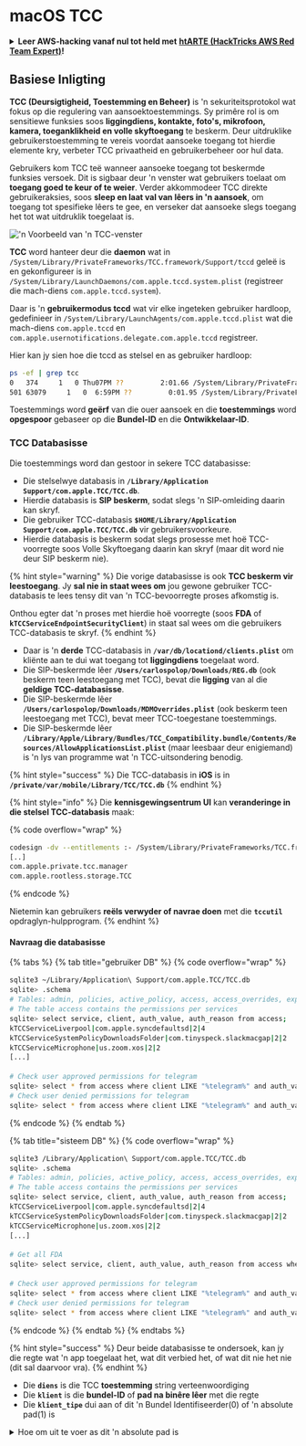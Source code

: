 # macOS TCC

<details>

<summary><strong>Leer AWS-hacking vanaf nul tot held met</strong> <a href="https://training.hacktricks.xyz/courses/arte"><strong>htARTE (HackTricks AWS Red Team Expert)</strong></a><strong>!</strong></summary>

Ander maniere om HackTricks te ondersteun:

* As jy wil sien dat jou **maatskappy geadverteer word in HackTricks** of **HackTricks aflaai in PDF-formaat** Kyk na die [**INSKRYWINGSPLANNE**](https://github.com/sponsors/carlospolop)!
* Kry die [**amptelike PEASS & HackTricks swag**](https://peass.creator-spring.com)
* Ontdek [**Die PEASS Familie**](https://opensea.io/collection/the-peass-family), ons versameling eksklusiewe [**NFTs**](https://opensea.io/collection/the-peass-family)
* **Sluit aan by die** 💬 [**Discord-groep**](https://discord.gg/hRep4RUj7f) of die [**telegram-groep**](https://t.me/peass) of **volg** ons op **Twitter** 🐦 [**@carlospolopm**](https://twitter.com/hacktricks\_live)**.**
* **Deel jou haktruuks deur PR's in te dien by die** [**HackTricks**](https://github.com/carlospolop/hacktricks) en [**HackTricks Cloud**](https://github.com/carlospolop/hacktricks-cloud) github-opslag.

</details>

## **Basiese Inligting**

**TCC (Deursigtigheid, Toestemming en Beheer)** is 'n sekuriteitsprotokol wat fokus op die regulering van aansoektoestemmings. Sy primêre rol is om sensitiewe funksies soos **liggingdiens, kontakte, foto's, mikrofoon, kamera, toeganklikheid en volle skyftoegang** te beskerm. Deur uitdruklike gebruikerstoestemming te vereis voordat aansoeke toegang tot hierdie elemente kry, verbeter TCC privaatheid en gebruikerbeheer oor hul data.

Gebruikers kom TCC teë wanneer aansoeke toegang tot beskermde funksies versoek. Dit is sigbaar deur 'n venster wat gebruikers toelaat om **toegang goed te keur of te weier**. Verder akkommodeer TCC direkte gebruikeraksies, soos **sleep en laat val van lêers in 'n aansoek**, om toegang tot spesifieke lêers te gee, en verseker dat aansoeke slegs toegang het tot wat uitdruklik toegelaat is.

!['n Voorbeeld van 'n TCC-venster](https://rainforest.engineering/images/posts/macos-tcc/tcc-prompt.png?1620047855)

**TCC** word hanteer deur die **daemon** wat in `/System/Library/PrivateFrameworks/TCC.framework/Support/tccd` geleë is en gekonfigureer is in `/System/Library/LaunchDaemons/com.apple.tccd.system.plist` (registreer die mach-diens `com.apple.tccd.system`).

Daar is 'n **gebruikermodus tccd** wat vir elke ingeteken gebruiker hardloop, gedefinieer in `/System/Library/LaunchAgents/com.apple.tccd.plist` wat die mach-diens `com.apple.tccd` en `com.apple.usernotifications.delegate.com.apple.tccd` registreer.

Hier kan jy sien hoe die tccd as stelsel en as gebruiker hardloop:

```bash
ps -ef | grep tcc
0   374     1   0 Thu07PM ??         2:01.66 /System/Library/PrivateFrameworks/TCC.framework/Support/tccd system
501 63079     1   0  6:59PM ??         0:01.95 /System/Library/PrivateFrameworks/TCC.framework/Support/tccd
```

Toestemmings word **geërf** van die ouer aansoek en die **toestemmings** word **opgespoor** gebaseer op die **Bundel-ID** en die **Ontwikkelaar-ID**.

### TCC Databasisse

Die toestemmings word dan gestoor in sekere TCC databasisse:

* Die stelselwye databasis in **`/Library/Application Support/com.apple.TCC/TCC.db`**.
* Hierdie databasis is **SIP beskerm**, sodat slegs 'n SIP-omleiding daarin kan skryf.
* Die gebruiker TCC-databasis **`$HOME/Library/Application Support/com.apple.TCC/TCC.db`** vir gebruikersvoorkeure.
* Hierdie databasis is beskerm sodat slegs prosesse met hoë TCC-voorregte soos Volle Skyftoegang daarin kan skryf (maar dit word nie deur SIP beskerm nie).

{% hint style="warning" %}
Die vorige databasisse is ook **TCC beskerm vir leestoegang**. Jy **sal nie in staat wees om** jou gewone gebruiker TCC-databasis te lees tensy dit van 'n TCC-bevoorregte proses afkomstig is.

Onthou egter dat 'n proses met hierdie hoë voorregte (soos **FDA** of **`kTCCServiceEndpointSecurityClient`**) in staat sal wees om die gebruikers TCC-databasis te skryf.
{% endhint %}

* Daar is 'n **derde** TCC-databasis in **`/var/db/locationd/clients.plist`** om kliënte aan te dui wat toegang tot **liggingdiens** toegelaat word.
* Die SIP-beskermde lêer **`/Users/carlospolop/Downloads/REG.db`** (ook beskerm teen leestoegang met TCC), bevat die **ligging** van al die **geldige TCC-databasisse**.
* Die SIP-beskermde lêer **`/Users/carlospolop/Downloads/MDMOverrides.plist`** (ook beskerm teen leestoegang met TCC), bevat meer TCC-toegestane toestemmings.
* Die SIP-beskermde lêer **`/Library/Apple/Library/Bundles/TCC_Compatibility.bundle/Contents/Resources/AllowApplicationsList.plist`** (maar leesbaar deur enigiemand) is 'n lys van programme wat 'n TCC-uitsondering benodig.

{% hint style="success" %}
Die TCC-databasis in **iOS** is in **`/private/var/mobile/Library/TCC/TCC.db`**
{% endhint %}

{% hint style="info" %}
Die **kennisgewingsentrum UI** kan **veranderinge in die stelsel TCC-databasis** maak:

{% code overflow="wrap" %}
```bash
codesign -dv --entitlements :- /System/Library/PrivateFrameworks/TCC.framework/Support/tccd
[..]
com.apple.private.tcc.manager
com.apple.rootless.storage.TCC
```
{% endcode %}

Nietemin kan gebruikers **reëls verwyder of navrae doen** met die **`tccutil`** opdraglyn-hulpprogram.
{% endhint %}

#### Navraag die databasisse

{% tabs %}
{% tab title="gebruiker DB" %}
{% code overflow="wrap" %}
```bash
sqlite3 ~/Library/Application\ Support/com.apple.TCC/TCC.db
sqlite> .schema
# Tables: admin, policies, active_policy, access, access_overrides, expired, active_policy_id
# The table access contains the permissions per services
sqlite> select service, client, auth_value, auth_reason from access;
kTCCServiceLiverpool|com.apple.syncdefaultsd|2|4
kTCCServiceSystemPolicyDownloadsFolder|com.tinyspeck.slackmacgap|2|2
kTCCServiceMicrophone|us.zoom.xos|2|2
[...]

# Check user approved permissions for telegram
sqlite> select * from access where client LIKE "%telegram%" and auth_value=2;
# Check user denied permissions for telegram
sqlite> select * from access where client LIKE "%telegram%" and auth_value=0;
```
{% endcode %}
{% endtab %}

{% tab title="sisteem DB" %}
{% code overflow="wrap" %}
```bash
sqlite3 /Library/Application\ Support/com.apple.TCC/TCC.db
sqlite> .schema
# Tables: admin, policies, active_policy, access, access_overrides, expired, active_policy_id
# The table access contains the permissions per services
sqlite> select service, client, auth_value, auth_reason from access;
kTCCServiceLiverpool|com.apple.syncdefaultsd|2|4
kTCCServiceSystemPolicyDownloadsFolder|com.tinyspeck.slackmacgap|2|2
kTCCServiceMicrophone|us.zoom.xos|2|2
[...]

# Get all FDA
sqlite> select service, client, auth_value, auth_reason from access where service = "kTCCServiceSystemPolicyAllFiles" and auth_value=2;

# Check user approved permissions for telegram
sqlite> select * from access where client LIKE "%telegram%" and auth_value=2;
# Check user denied permissions for telegram
sqlite> select * from access where client LIKE "%telegram%" and auth_value=0;
```
{% endcode %}
{% endtab %}
{% endtabs %}

{% hint style="success" %}
Deur beide databasisse te ondersoek, kan jy die regte wat 'n app toegelaat het, wat dit verbied het, of wat dit nie het nie (dit sal daarvoor vra).
{% endhint %}

* Die **`diens`** is die TCC **toestemming** string verteenwoordiging
* Die **`klient`** is die **bundel-ID** of **pad na binêre lêer** met die regte
* Die **`klient_tipe`** dui aan of dit 'n Bundel Identifiseerder(0) of 'n absolute pad(1) is

<details>

<summary>Hoe om uit te voer as dit 'n absolute pad is</summary>

Doen net **`launctl load jou_bin.plist`**, met 'n plist soos:

```xml
<?xml version="1.0" encoding="UTF-8"?>
<!DOCTYPE plist PUBLIC "-//Apple//DTD PLIST 1.0//EN" "http://www.apple.com/DTDs/PropertyList-1.0.dtd">
<plist version="1.0">
<dict>
<!-- Label for the job -->
<key>Label</key>
<string>com.example.yourbinary</string>

<!-- The path to the executable -->
<key>Program</key>
<string>/path/to/binary</string>

<!-- Arguments to pass to the executable (if any) -->
<key>ProgramArguments</key>
<array>
<string>arg1</string>
<string>arg2</string>
</array>

<!-- Run at load -->
<key>RunAtLoad</key>
<true/>

<!-- Keep the job alive, restart if necessary -->
<key>KeepAlive</key>
<true/>

<!-- Standard output and error paths (optional) -->
<key>StandardOutPath</key>
<string>/tmp/YourBinary.stdout</string>
<key>StandardErrorPath</key>
<string>/tmp/YourBinary.stderr</string>
</dict>
</plist>
```

* Die **`auth_value`** kan verskillende waardes hê: geweier(0), onbekend(1), toegelaat(2), of beperk(3).
* Die **`auth_reason`** kan die volgende waardes aanneem: Fout(1), Gebruikerstoestemming(2), Gebruiker ingestel(3), Stelsel ingestel(4), Diensbeleid(5), MDM-beleid(6), Oorskrydingbeleid(7), Ontbrekende gebruiksteende(8), Vraagtyduit(9), Vooraflaai onbekend(10), Geregverklaar(11), Toepassingstipebeleid(12)
* Die **csreq** veld is daar om aan te dui hoe om die binêre lêer te verifieer om uit te voer en die TCC-toestemmings toe te ken:

```bash
# Query to get cserq in printable hex
select service, client, hex(csreq) from access where auth_value=2;

# To decode it (https://stackoverflow.com/questions/52706542/how-to-get-csreq-of-macos-application-on-command-line):
BLOB="FADE0C000000003000000001000000060000000200000012636F6D2E6170706C652E5465726D696E616C000000000003"
echo "$BLOB" | xxd -r -p > terminal-csreq.bin
csreq -r- -t < terminal-csreq.bin

# To create a new one (https://stackoverflow.com/questions/52706542/how-to-get-csreq-of-macos-application-on-command-line):
REQ_STR=$(codesign -d -r- /Applications/Utilities/Terminal.app/ 2>&1 | awk -F ' => ' '/designated/{print $2}')
echo "$REQ_STR" | csreq -r- -b /tmp/csreq.bin
REQ_HEX=$(xxd -p /tmp/csreq.bin  | tr -d '\n')
echo "X'$REQ_HEX'"
```

* Vir meer inligting oor die **ander velde** van die tabel [**kyk na hierdie blogpos**](https://www.rainforestqa.com/blog/macos-tcc-db-deep-dive).

Jy kan ook **reeds toegekende toestemmings** vir programme in `Sisteemvoorkeure --> Sekuriteit & Privaatheid --> Privaatheid --> Lêers en Vouers` nagaan.

Gebruikers _kan_ **reëls verwyder of navrae doen** met behulp van **`tccutil`**.

**Stel TCC-toestemmings terug**

```bash
# You can reset all the permissions given to an application with
tccutil reset All app.some.id

# Reset the permissions granted to all apps
tccutil reset All
```

#### TCC Handtekeningkontroles

Die TCC **databasis** stoor die **Bundel-ID** van die aansoek, maar dit stoor ook **inligting** oor die **handtekening** om **seker te maak** dat die aansoek wat toestemming vra, die regte een is.

{% code overflow="wrap" %}
```bash
# From sqlite
sqlite> select service, client, hex(csreq) from access where auth_value=2;
#Get csreq

# From bash
echo FADE0C00000000CC000000010000000600000007000000060000000F0000000E000000000000000A2A864886F763640601090000000000000000000600000006000000060000000F0000000E000000010000000A2A864886F763640602060000000000000000000E000000000000000A2A864886F7636406010D0000000000000000000B000000000000000A7375626A6563742E4F550000000000010000000A364E33385657533542580000000000020000001572752E6B656570636F6465722E54656C656772616D000000 | xxd -r -p - > /tmp/telegram_csreq.bin
## Get signature checks
csreq -t -r /tmp/telegram_csreq.bin
(anchor apple generic and certificate leaf[field.1.2.840.113635.100.6.1.9] /* exists */ or anchor apple generic and certificate 1[field.1.2.840.113635.100.6.2.6] /* exists */ and certificate leaf[field.1.2.840.113635.100.6.1.13] /* exists */ and certificate leaf[subject.OU] = "6N38VWS5BX") and identifier "ru.keepcoder.Telegram"
```
{% endcode %}

Daarom sal ander toepassings wat dieselfde naam en bundel-ID gebruik nie toegang hê tot toestemmings wat aan ander programme verleen is nie.

#### Toestemmings & TCC-toestemmings

Toepassings **moet nie net** toegang tot sekere bronne **aanvra** en verkry het nie, hulle moet ook **die relevante toestemmings** hê.\
Byvoorbeeld het **Telegram** die toestemming `com.apple.security.device.camera` om **toegang tot die kamera** aan te vra. 'n **Toepassing** sonder hierdie **toestemming sal nie** die kamera kan gebruik nie (en die gebruiker sal selfs nie vir die toestemmings gevra word nie).

Nietemin, vir toepassings om toegang tot **sekere gebruikersgids** te hê, soos `~/Desktop`, `~/Downloads` en `~/Documents`, hoef hulle **geen spesifieke toestemmings** te hê nie. Die stelsel sal toegang outomaties hanteer en die gebruiker **soos nodig** versoek.

Apple se toepassings **sal nie versoekvensters genereer nie**. Hulle bevat **vooraf verleen regte** in hul **toestemmingslys**, wat beteken dat hulle **nooit 'n popup sal genereer** of in enige van die **TCC-databasisse sal verskyn nie.** Byvoorbeeld:

```bash
codesign -dv --entitlements :- /System/Applications/Calendar.app
[...]
<key>com.apple.private.tcc.allow</key>
<array>
<string>kTCCServiceReminders</string>
<string>kTCCServiceCalendar</string>
<string>kTCCServiceAddressBook</string>
</array>
```

Dit sal verhoed dat Kalender die gebruiker vra om toegang tot herinnerings, kalender en die adresboek te kry.

Afgesien van 'n paar amptelike dokumentasie oor toestemmings is dit ook moontlik om onoffisiële **interessante inligting oor toestemmings te vind in** [**https://newosxbook.com/ent.jl**](https://newosxbook.com/ent.jl)

Sommige TCC-toestemmings is: kTCCServiceAppleEvents, kTCCServiceCalendar, kTCCServicePhotos... Daar is geen openbare lys wat almal definieer nie, maar jy kan hierdie [**lys van bekende eenhede**](https://www.rainforestqa.com/blog/macos-tcc-db-deep-dive#service) nagaan.

#### Sensitiewe onbeskermde plekke

* $HOME (self)
* $HOME/.ssh, $HOME/.aws, ens.
* /tmp

#### Gebruikersbedoeling / com.apple.macl

Soos voorheen genoem, is dit moontlik om **toegang tot 'n toepassing tot 'n lêer te verleen deur dit daarheen te sleep**. Hierdie toegang sal nie in enige TCC-databasis gespesifiseer word nie, maar as 'n **uitgebreide** **kenmerk van die lêer**. Hierdie kenmerk sal **die UUID** van die toegelate toepassing stoor:

```bash
xattr Desktop/private.txt
com.apple.macl

# Check extra access to the file
## Script from https://gist.githubusercontent.com/brunerd/8bbf9ba66b2a7787e1a6658816f3ad3b/raw/34cabe2751fb487dc7c3de544d1eb4be04701ac5/maclTrack.command
macl_read Desktop/private.txt
Filename,Header,App UUID
"Desktop/private.txt",0300,769FD8F1-90E0-3206-808C-A8947BEBD6C3

# Get the UUID of the app
otool -l /System/Applications/Utilities/Terminal.app/Contents/MacOS/Terminal| grep uuid
uuid 769FD8F1-90E0-3206-808C-A8947BEBD6C3
```

Dit is merkwaardig dat die **`com.apple.macl`** attribuut deur die **Sandbox** bestuur word, nie deur tccd nie.

Merk ook op dat as jy 'n lêer wat die UUID van 'n toepassing op jou rekenaar toelaat na 'n ander rekenaar skuif, omdat dieselfde toepassing verskillende UID's sal hê, dit nie toegang tot daardie toepassing sal verleen nie.

Die uitgebreide attribuut `com.apple.macl` **kan nie skoongemaak word** soos ander uitgebreide eienskappe nie omdat dit deur SIP **beskerm word**. Nietemin, soos [**verduidelik in hierdie pos**](https://www.brunerd.com/blog/2020/01/07/track-and-tackle-com-apple-macl/), is dit moontlik om dit te deaktiveer deur die lêer te **zip**, dit te **verwyder** en dit weer te **ontzip**.

### TCC Privesc & Omgang

#### Invoeging in TCC

As jy op 'n punt skryftoegang tot 'n TCC-databasis kry, kan jy iets soos die volgende gebruik om 'n inskrywing by te voeg (verwyder die kommentaar):

#### TCC-lading

As jy daarin geslaag het om binne 'n program met sekere TCC-toestemmings te kom, kyk na die volgende bladsy met TCC-ladinge om hulle te misbruik:

#### Outomatisering (Finder) na FDA\*

Die TCC-naam van die Outomatisering-toestemming is: **`kTCCServiceAppleEvents`**\
Hierdie spesifieke TCC-toestemming dui ook die **toepassing aan wat binne die TCC-databasis bestuur kan word** (sodat die toestemmings nie net alles toelaat om bestuur te word nie).

**Finder** is 'n toepassing wat **altyd FDA het** (selfs al verskyn dit nie in die UI nie), so as jy **Outomatisering**-voorregte daaroor het, kan jy sy voorregte misbruik om dit **sekere aksies te laat uitvoer**.\
In hierdie geval sal jou program die toestemming **`kTCCServiceAppleEvents`** oor **`com.apple.Finder`** benodig.

\# This AppleScript will copy the system TCC database into /tmposascript<\<EODtell application "Finder"set homeFolder to path to home folder as stringset sourceFile to (homeFolder & "Library:Application Support:com.apple.TCC:TCC.db") as aliasset targetFolder to POSIX file "/tmp" as aliasduplicate file sourceFile to targetFolder with replacingend tellEODosascript<\<EODtell application "Finder"set sourceFile to POSIX file "/Library/Application Support/com.apple.TCC/TCC.db" as aliasset targetFolder to POSIX file "/tmp" as aliasduplicate file sourceFile to targetFolder with replacingend tellEOD

Jy kan dit misbruik om **jou eie gebruiker TCC-databasis te skryf**.

Met hierdie toestemming sal jy in staat wees om **finder te vra om toegang tot TCC-beperkte mappe** en jou die lêers te gee, maar na my wete sal jy **nie in staat wees om Finder te laat arbitrêre kodes uitvoer** om sy volle FDA-toegang te misbruik nie.

Daarom sal jy nie die volle FDA-vermoëns kan misbruik nie.

Dit is die TCC-prompt om Outomatiseringsvoorregte oor Finder te kry:

<img src="../../../../.gitbook/assets/image (1) (1) (1) (1) (1) (1).png" alt="" data-size="original">

Let daarop dat omdat die **Automator**-toepassing die TCC-toestemming **`kTCCServiceAppleEvents`** het, kan dit **enige toepassing** beheer, soos Finder. Dus, deur die toestemming te hê om Automator te beheer, kan jy ook die **Finder** beheer met 'n kode soos die een hieronder:

</details>
